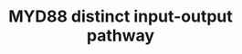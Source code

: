 ---
annotations:
- id: PW:0000814
  parent: signaling pathway
  type: Pathway Ontology
  value: Toll-like receptor signaling pathway
- id: PW:0000003
  parent: signaling pathway
  type: Pathway Ontology
  value: signaling pathway
authors:
- AARandCo
- Fehrhart
- Khanspers
- Eweitz
citedin:
- link: PMC9537444
  title: Bioinformatics and systems-biology analysis to determine the effects of Coronavirus
    disease 2019 on patients with allergic asthma (2022)
description: This pathway is based on figure 7 from Li et al. Formation of MyD88 dimer
  catalyzes formation of IRAK1/TRAF6 complex. UEV1A and Ubc13 ubiquinate TRAF6 which
  allow for the activation of NFKB and AP-1 through canonical IKK phosphorylation.
  This complex also induces the production of reactive oxygen species.  Proteins on
  this pathway have targeted assays available via the [https://assays.cancer.gov/available_assays?wp_id=WP3877
  CPTAC Assay Portal].
last-edited: 2021-05-22
ndex: 1f8ce97f-8b68-11eb-9e72-0ac135e8bacf
organisms:
- Homo sapiens
redirect_from:
- /index.php/Pathway:WP3877
- /instance/WP3877
- /instance/WP3877_rr117828
revision: r117828
schema-jsonld:
- '@context': https://schema.org/
  '@id': https://wikipathways.github.io/pathways/WP3877.html
  '@type': Dataset
  creator:
    '@type': Organization
    name: WikiPathways
  description: This pathway is based on figure 7 from Li et al. Formation of MyD88
    dimer catalyzes formation of IRAK1/TRAF6 complex. UEV1A and Ubc13 ubiquinate TRAF6
    which allow for the activation of NFKB and AP-1 through canonical IKK phosphorylation.
    This complex also induces the production of reactive oxygen species.  Proteins
    on this pathway have targeted assays available via the [https://assays.cancer.gov/available_assays?wp_id=WP3877
    CPTAC Assay Portal].
  keywords:
  - AP-1
  - IL-1
  - IRAK1
  - MYD88
  - NFKB
  - 'Reactive oxygen species '
  - TIFA
  - TLR1
  - TLR10
  - TLR2
  - TLR4
  - TLR5
  - TLR6
  - TLR7
  - TLR8
  - TLR9
  - TRAF6
  - UBC13
  - UEV1A
  license: CC0
  name: MYD88 distinct input-output pathway
seo: CreativeWork
title: MYD88 distinct input-output pathway
wpid: WP3877
---